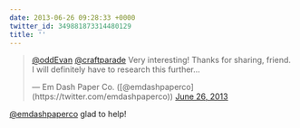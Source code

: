 ```yaml
---
date: 2013-06-26 09:28:33 +0000
twitter_id: 349881873314480129
title: ''
---
```


<blockquote class="twitter-tweet"><p lang="en" dir="ltr"><a href="https://twitter.com/oddEvan?ref_src=twsrc%5Etfw">@oddEvan</a> <a href="https://twitter.com/CraftParade?ref_src=twsrc%5Etfw">@craftparade</a> Very interesting! Thanks for sharing, friend. I will definitely have to research this further...</p>&mdash; Em Dash Paper Co. ([@emdashpaperco](https://twitter.com/emdashpaperco)) <a href="https://twitter.com/emdashpaperco/status/349881537493336064?ref_src=twsrc%5Etfw">June 26, 2013</a></blockquote>
<script async src="https://platform.twitter.com/widgets.js" charset="utf-8"></script>

[@emdashpaperco](https://twitter.com/emdashpaperco) glad to help!

